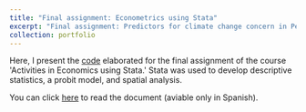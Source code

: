 ```yaml
---
title: "Final assignment: Econometrics using Stata"
excerpt: "Final assignment: Predictors for climate change concern in Peru 2<br/><img src='/images/500x300.png'>"
collection: portfolio
---
```


Here, I present the [code](https://github.com/luisquispem/actveco2) elaborated for the final assignment of the course 'Activities in Economics using Stata.' Stata was used to develop descriptive statistics, a probit model, and spatial analysis.

You can click [here](/files/trabajo_g10.pdf) to read the document (aviable only in Spanish).

